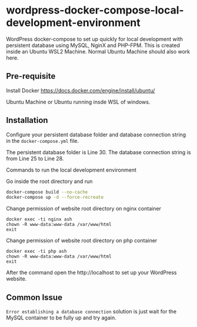 # wordpress-docker-compose-local-development-environment
WordPress docker-compose to set up quickly for local development with persistent database using MySQL, NginX and PHP-FPM. This is created inside an Ubuntu WSL2 Machine. Normal Ubuntu Machine should also work here.

## Pre-requisite

Install Docker https://docs.docker.com/engine/install/ubuntu/

Ubuntu Machine or Ubuntu running insde WSL of windows.

## Installation

Configure your persistent database folder and database connection string in the `docker-compose.yml` file.

The persistent database folder is Line 30.
The database connection string is from Line 25 to Line 28.

Commands to run the local development environment

Go inside the root directory and run
```sh
docker-compose build --no-cache
docker-compose up -d --force-recreate
```

Change permission of website root directory on nginx container
```
docker exec -ti nginx ash
chown -R www-data:www-data /var/www/html
exit
```
Change permission of website root directory on php container
```
docker exec -ti php ash
chown -R www-data:www-data /var/www/html
exit
```

After the command open the http://localhost to set up your WordPress website.

## Common Issue

`Error establishing a database connection` solution is just wait for the MySQL container to be fully up and try again.
